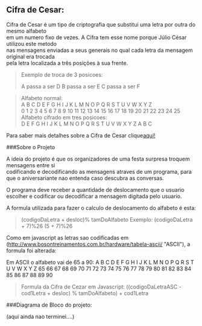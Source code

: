 ## Cifra de Cesar:

Cifra de Cesar é um tipo de criptografia que substitui uma letra por outra do mesmo alfabeto  
em um numero fixo de vezes. A Cifra tem esse nome porque Júlio César utilizou este metodo   
nas mensagens enviadas a seus generais no qual cada letra da mensagem original era trocada     
pela letra localizada a três posições à sua frente.

>Exemplo de troca de 3 posicoes:  
>
>A passa a ser D
>B passa a ser E
>C passa a ser F


>Alfabeto normal:   
>A B C D E F G H I J  K  L  M  N  O  P  Q  R  S  T  U  V  W  X  Y  Z  
>0 1 2 3 4 5 6 7 8 9  10 11 12 13 14 15 16 17 18 19 20 21 22 23 24 25  
>Alfabeto cifrado em tres posicoes:  
>D E F G H I J K L M  N  O  P  Q  R  S  T  U  V  W  X  Y  Z  A  B  C  

Para saber mais detalhes sobre a Cifra de Cesar clique[aqui!](https://pt.wikipedia.org/wiki/Cifra_de_C%C3%A9sar)  


###Sobre o Projeto

A ideia do projeto é que os organizadores de uma festa surpresa troquem mensagens entre si   
codificando e decodificando as mensagens atraves de um programa, para que o aniversariante 
nao entenda caso descubra as conversas. 

O programa deve receber a quantidade de deslocamento que o usuario escolher e codificar ou decodificar a mensagem digitada pelo usuario.

A formula utilizada para fazer o calculo de deslocamento do alfabeto é esta:  

>(codigoDaLetra + desloc)% tamDoAlfabeto
>Exemplo: (codigoDaLetra + 7)%26
>(5 + 7)%26


Como em javascript as letras sao codificadas em (http://www.bosontreinamentos.com.br/hardware/tabela-ascii/ "ASCII"), a formula foi alterada:
    
    
Em ASCII o alfabeto vai de 65 a 90:
A  B  C  D  E  F  G  H  I  J  K  L  M  N  O  P  Q  R  S  T  U  V  W  X  Y  Z
65 66 67 68 69 70 71 72 73 74 75 76 77 78 79 80 81 82 83 84 85 86 87 88 89 90

>Formula da Cifra de Cezar em Javascript:
>((codigoDaLetraASC - cod1Letra + desloc) % tamDoAlfabeto) + cod1Letra
  

  ###Diagrama de Bloco do projeto:

  (aqui ainda nao terminei....)
